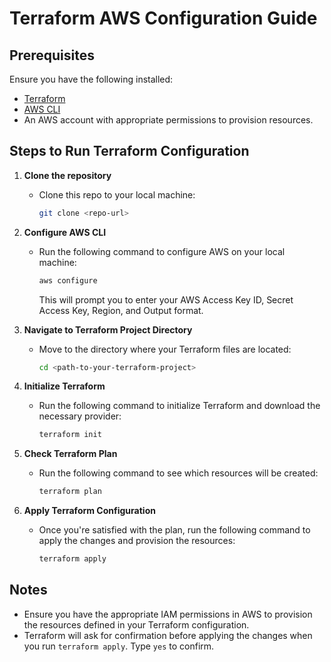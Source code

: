 # Terraform AWS Configuration Guide

## Prerequisites
Ensure you have the following installed:
- [Terraform](https://www.terraform.io/downloads.html)
- [AWS CLI](https://aws.amazon.com/cli/)
- An AWS account with appropriate permissions to provision resources.

## Steps to Run Terraform Configuration

1. **Clone the repository**
   - Clone this repo to your local machine:
     ```bash
     git clone <repo-url>
     ```

2. **Configure AWS CLI**
   - Run the following command to configure AWS on your local machine:
     ```bash
     aws configure
     ```
     This will prompt you to enter your AWS Access Key ID, Secret Access Key, Region, and Output format.

3. **Navigate to Terraform Project Directory**
   - Move to the directory where your Terraform files are located:
     ```bash
     cd <path-to-your-terraform-project>
     ```

4. **Initialize Terraform**
   - Run the following command to initialize Terraform and download the necessary provider:
     ```bash
     terraform init
     ```

5. **Check Terraform Plan**
   - Run the following command to see which resources will be created:
     ```bash
     terraform plan
     ```

6. **Apply Terraform Configuration**
   - Once you're satisfied with the plan, run the following command to apply the changes and provision the resources:
     ```bash
     terraform apply
     ```

## Notes
- Ensure you have the appropriate IAM permissions in AWS to provision the resources defined in your Terraform configuration.
- Terraform will ask for confirmation before applying the changes when you run `terraform apply`. Type `yes` to confirm.


